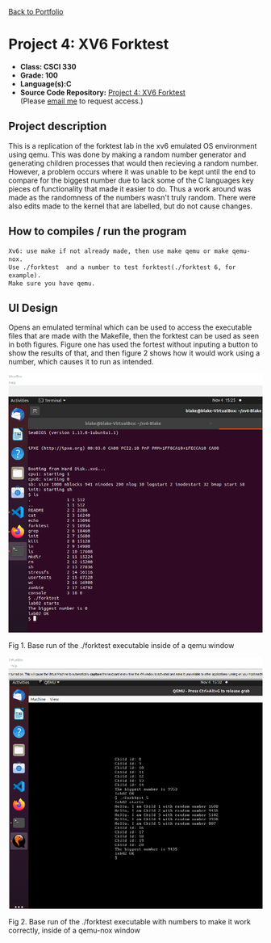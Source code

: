 [Back to Portfolio](./)

Project 4: XV6 Forktest
===============

-   **Class: CSCI 330** 
-   **Grade: 100**
-   **Language(s):C**
-   **Source Code Repository:** [Project 4: XV6 Forktest](https://github.com/BACollins96/xv6-Blake)  
    (Please [email me](mailto:bacollins1@csustudent.net?subject=GitHub%20Access) to request access.)

## Project description

This is a replication of the forktest lab in the xv6 emulated OS environment using qemu. This was done by making a random number generator and generating children processes that would then recieving a random number. However, a problem occurs where it was unable to be kept until the end to compare for the biggest number due to lack some of the C languages key pieces of functionality that made it easier to do. Thus a work around was made as the randomness of the numbers wasn't truly random. There were also edits made to the kernel that are labelled, but do not cause changes.

## How to compiles / run the program

```
Xv6: use make if not already made, then use make qemu or make qemu-nox. 
Use ./forktest  and a number to test forktest(./forktest 6, for example). 
Make sure you have qemu.
```

## UI Design

Opens an emulated terminal which can be used to access the executable files that are made with the Makefile, then the forktest can be used as seen in both figures. Figure one has used the fortest without inputing a button to show the results of that, and then figure 2 shows how it would work using a number, which causes it to run as intended.

![screenshot](Seniorscreenshots/Screenshot(97).png)

Fig 1. Base run of the ./forktest executable inside of a qemu window

![screenshot](Seniorscreenshots/Screenshot(98).png)

Fig 2. Base run of the ./forktest executable with numbers to make it work correctly, inside of a qemu-nox window
